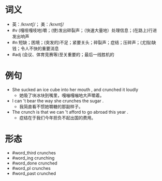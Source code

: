 # 词义
- 英：/krʌntʃ/； 美：/krʌntʃ/
- #v (嘎吱嘎吱地)嚼；(使)发出碎裂声；（快速大量地）处理信息；(在路上)行进发出响声
- #n 短缺；困境；(突发的)不足；紧要关头；碎裂声；症结；压碎声；(尤指)缺钱；令人不快的重要消息
- #adj (会议、体育竞赛等)至关重要的；最后一线胜机的
# 例句
- She sucked an ice cube into her mouth , and crunched it loudly
	- 她吸了块冰块到嘴里，嘎嘣嘎嘣地大声嚼着。
- I can 't bear the way she crunches the sugar .
	- 我简直看不惯她嚼糖的那副样子。
- The crunch is that we can 't afford to go abroad this year .
	- 症结在于我们今年担负不起出国的费用。
# 形态
- #word_third crunches
- #word_ing crunching
- #word_done crunched
- #word_pl crunches
- #word_past crunched
